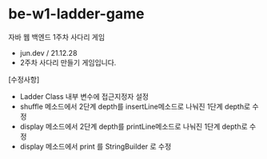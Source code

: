 # be-w1-ladder-game

자바 웹 백엔드 1주차 사다리 게임


- jun.dev / 21.12.28
- 2주차 사다리 만들기 게임입니다.

[수정사항]
- Ladder Class 내부 변수에 접근지정자 설정
- shuffle 메소드에서 2단계 depth를 insertLine메소드로 나눠진 1단계 depth로 수정
- display 메소드에서 2단계 depth를 printLine메소드로 나눠진 1단계 depth로 수정
- display 메소드에서 print 를 StringBuilder 로 수정
